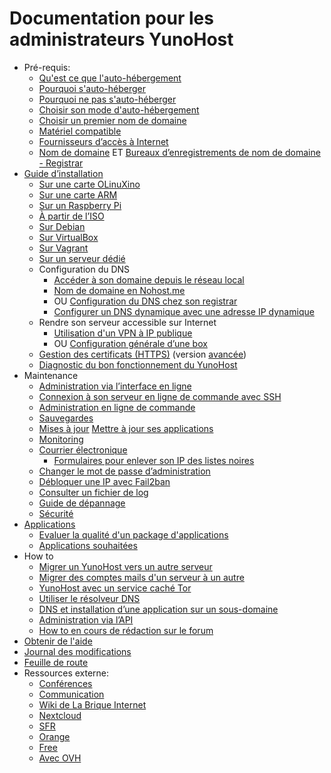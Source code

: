 # Documentation pour les administrateurs YunoHost

* Pré-requis:
    * [Qu'est ce que l'auto-hébergement](/selfhosting_fr)
    * [Pourquoi s'auto-héberger](/why_fr)
    * [Pourquoi ne pas s'auto-héberger](/why_not_fr)
    * [Choisir son mode d'auto-hébergement](/how_fr)
    * [Choisir un premier nom de domaine](/dns_fr)
    * [Matériel compatible](/hardware_fr)
    * [Fournisseurs d’accès à Internet](/isp_fr)
    * [Nom de domaine](dns_fr) ET [Bureaux d’enregistrements de nom de domaine - Registrar](registrar_fr)
* [Guide d’installation](/install_fr)
    * [Sur une carte OLinuXino](/install_on_olinuxino_fr)
    * [Sur une carte ARM](/install_on_arm_board_fr)
    * [Sur un Raspberry Pi](/install_on_raspberry_fr)
    * [À partir de l’ISO](/install_iso_fr)
    * [Sur Debian](/install_on_debian_fr)
    * [Sur VirtualBox](/install_on_virtualbox_fr)
    * [Sur Vagrant](/vagrant_fr)
    * [Sur un serveur dédié](/install_on_vps_fr)
    * Configuration du DNS
        * [Accéder à son domaine depuis le réseau local](/dns_local_network_fr)
        * [Nom de domaine en Nohost.me](/dns_nohost_me_fr)
        * OU [Configuration du DNS chez son registrar](/dns_config_fr) 
        * [Configurer un DNS dynamique avec une adresse IP dynamique](dns_dynamicip_fr)
    * Rendre son serveur accessible sur Internet
        * [Utilisation d'un VPN à IP publique](/vpn_fr)
        * OU [Configuration générale d’une box](/isp_box_config_fr)
    * [Gestion des certificats (HTTPS)](/certificate_fr) (version [avancée](/certmanager_fr))
    * [Diagnostic du bon fonctionnement du YunoHost](/diagnostic_fr)
* Maintenance
    * [Administration via l’interface en ligne](/admin_fr)
    * [Connexion à son serveur en ligne de commande avec SSH](/ssh_fr)
    * [Administration en ligne de commande](/moulinette_fr)
    * [Sauvegardes](/backup_fr)
    * [Mises à jour](/update_fr) [Mettre à jour ses applications](app_update_fr)
    * [Monitoring](/monitoring_fr)
    * [Courrier électronique](email_fr)
        * [Formulaires pour enlever son IP des listes noires](blacklist_forms_fr)
    * [Changer le mot de passe d’administration](/change_admin_password_fr)
    * [Débloquer une IP avec Fail2ban](/fail2ban_fr)
    * [Consulter un fichier de log](check_logfile_fr)
    * [Guide de dépannage](/troubleshooting_guide_fr)
    * [Sécurité](/security_fr)
* [Applications](/apps_fr)
    * [Evaluer la qualité d'un package d'applications](/evaluate_apps_fr)
    * [Applications souhaitées](/apps_wishlist_fr)
* How to
    * [Migrer un YunoHost vers un autre serveur](migration_fr)
    * [Migrer des comptes mails d'un serveur à un autre](email_migration_fr)
    * [YunoHost avec un service caché Tor](/torhiddenservice_fr)
    * [Utiliser le résolveur DNS](/dns_resolver_fr)
    * [DNS et installation d’une application sur un sous-domaine](/dns_subdomains_fr)
    * [Administration via l’API](/admin_api_fr)
    * [How to en cours de rédaction sur le forum](https://forum.yunohost.org/c/how-to)
* [Obtenir de l'aide](/help_fr)
* [Journal des modifications](/changelog_fr)
* [Feuille de route](/roadmap_fr)
* Ressources externe:   
   * [Conférences](conf_fr)
   * [Communication](communication_fr)
   * [Wiki de La Brique Internet](https://wiki.labriqueinter.net)
   * [Nextcloud](app_nextcloud_fr)
   * [SFR](/isp_sfr_fr)
   * [Orange](/isp_orange_fr)
   * [Free](/isp_free_fr)
   * [Avec OVH](/OVH_fr)
